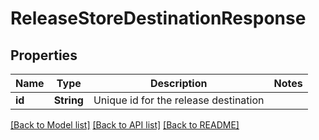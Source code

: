 # ReleaseStoreDestinationResponse

## Properties
Name | Type | Description | Notes
------------ | ------------- | ------------- | -------------
**id** | **String** | Unique id for the release destination | 

[[Back to Model list]](../README.md#documentation-for-models) [[Back to API list]](../README.md#documentation-for-api-endpoints) [[Back to README]](../README.md)


